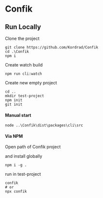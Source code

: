 # Confik

## Run Locally

Clone the project

```shell
git clone https://github.com/Kordrad/Confik
cd .\Confik
npm i
```

Create watch build

```shell
npm run cli:watch
```

Create new empty project

```shell
cd ..
mkdir test-project
npm init
git init
```

#### Manual start

```shell
node ..\Confik\dist\packages\cli\src
```

#### Via NPM

Open path of Confik project

and install globally

```shell
npm i -g .
```

run in test-project

```shell
confik
# or
npx confik
```
